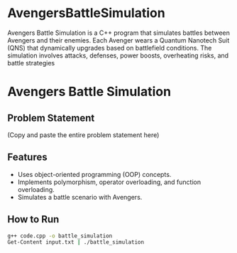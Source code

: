 # AvengersBattleSimulation
Avengers Battle Simulation is a C++ program that simulates battles between Avengers and their enemies. Each Avenger wears a Quantum Nanotech Suit (QNS) that dynamically upgrades based on battlefield conditions. The simulation involves attacks, defenses, power boosts, overheating risks, and battle strategies


# Avengers Battle Simulation

## Problem Statement
(Copy and paste the entire problem statement here)

## Features
- Uses object-oriented programming (OOP) concepts.
- Implements polymorphism, operator overloading, and function overloading.
- Simulates a battle scenario with Avengers.


## How to Run
```sh
g++ code.cpp -o battle_simulation
Get-Content input.txt | ./battle_simulation

